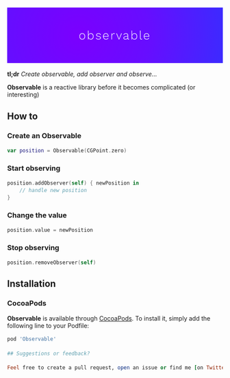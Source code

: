 <p align="center">
    <img src="art/header.png" width="890" alt="Observable"/>
</p>

**tl;dr** *Create observable, add observer and observe...*

**Observable** is a reactive library before it becomes complicated (or interesting)


## How to

### Create an Observable

```swift
var position = Observable(CGPoint.zero)
```

### Start observing

```swift
position.addObserver(self) { newPosition in
	// handle new position
}
```

### Change the value

```swift
position.value = newPosition
```

### Stop observing

```swift
position.removeObserver(self)
```

## Installation

### CocoaPods

**Observable** is available through [CocoaPods](http://cocoapods.org). To install
it, simply add the following line to your Podfile:

```ruby
pod 'Observable'

## Suggestions or feedback?

Feel free to create a pull request, open an issue or find me [on Twitter](https://twitter.com/roberthein).

